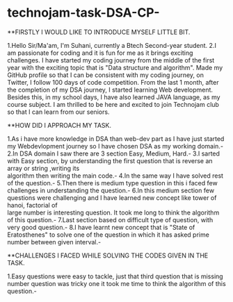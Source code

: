 # technojam-task-DSA-CP-

**FIRSTLY I WOULD LIKE TO INTRODUCE MYSELF LITTLE BIT. 

1.Hello Sir/Ma'am, I'm Suhani, currently a Btech Second-year student.
2.I am passionate for coding and it is fun for me as it brings exciting challenges.
I have started my coding journey from the middle of the first year with the exciting topic that is "Data structure and algorithm".
Made my GitHub profile so that I can be consistent with my coding journey, on Twitter, I follow 100 days of code competition.
From the last 1 month, after the completion of my DSA journey, I started learning Web development.
Besides this, in my school days, I have also learned JAVA language, as my course subject.
I am thrilled to be here and excited to join Technojam club so that I can learn from our seniors.

**HOW DID I APPROACH MY TASK.


1.As i have more knowledge in DSA  than web-dev part as I have just started my Webdevlopment journey so I have chosen DSA as my working domain.-
2.In DSA domain I saw there are 3 section Easy, Medium, Hard.-
3.I sarted  with Easy section, by understanding the first question that is reverse an array or string ,writing its     
   algorithm then writing the main code.-
4.In the same way I have solved rest of the question.-
5.Then there is medium type question in this i faced few challenges in understanding the question.-
6.In this medium section few questions were challenging and I have learned new concept like tower of hanoi, factorial of   
   large number is interesting question. It took me long to think the algorithm of this question.-
7.Last section based on difficult type of question, with very good question.-
8.I have learnt new concept that is "State of      Eratosthenes" to solve one of the question in which it has asked prime number between given interval.-


**CHALLENGES I FACED WHILE SOLVING THE CODES GIVEN IN THE TASK.

1.Easy questions were easy to tackle, just that third question that is missing number question was tricky one it took me time to think the algorithm of this question.-













